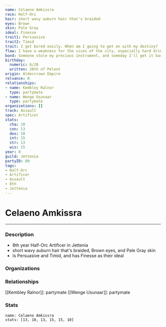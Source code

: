 ```yaml
---
name: Celaeno Amkissra
race: Half-Orc
hair: short wavy auburn hair that's braided
eyes: Brown
skin: Pale Gray
ideal: Finesse
trait1: Persuasive
trait2: Timid
trait: I get bored easily. When am I going to get on with my destiny?
flaw: I have a weakness for the vices of the city, especially hard drink.
bond: Someone stole my precious instrument, and someday I'll get it back.
birthday:
  numeric: 6/20
  written: 20th of Pelent
origin: Aldercrown Empire
relvance: 0
relationships:
- name: Kembley Ralnor
  type: partymate
- name: Wenge Usunaar
  type: partymate
organizations: []
track: Assault
spec: Artificer
stats:
  cha: 10
  con: 13
  dex: 10
  int: 15
  str: 13
  wis: 15
year: 8
guild: Jettenia
partyID: 80
tags:
- Half-Orc
- Artificer
- Assault
- 8th
- Jettenia
---
```

# Celaeno Amkissra
---
### Description
- 8th year Half-Orc Artificer in Jettenia
- short wavy auburn hair that's braided, Brown eyes, and Pale Gray skin
- Is Persuasive and Timid, and has Finesse as their ideal

### Organizations
### Relationships
[[Kembley Ralnor]]: partymate
[[Wenge Usunaar]]: partymate
### Stats
```statblock
name: Celaeno Amkissra
stats: [13, 10, 13, 15, 15, 10]
```